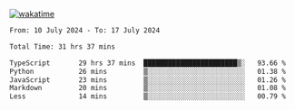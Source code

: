 [![wakatime](https://wakatime.com/badge/user/702d7a0d-6421-40c6-be4d-9b18f6ca91d5.svg)](https://wakatime.com/@702d7a0d-6421-40c6-be4d-9b18f6ca91d5)

<!--START_SECTION:waka-->

```txt
From: 10 July 2024 - To: 17 July 2024

Total Time: 31 hrs 37 mins

TypeScript       29 hrs 37 mins  ███████████████████████▒░   93.66 %
Python           26 mins         ▒░░░░░░░░░░░░░░░░░░░░░░░░   01.38 %
JavaScript       23 mins         ▒░░░░░░░░░░░░░░░░░░░░░░░░   01.26 %
Markdown         20 mins         ▒░░░░░░░░░░░░░░░░░░░░░░░░   01.08 %
Less             14 mins         ▒░░░░░░░░░░░░░░░░░░░░░░░░   00.79 %
```

<!--END_SECTION:waka-->